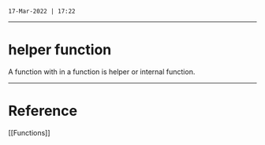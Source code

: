`17-Mar-2022 | 17:22`


---
# helper function

A function with in a function is helper or internal function. 


---
# Reference
[[Functions]]
